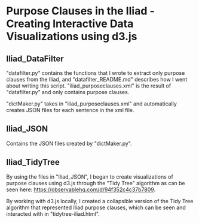 # Purpose Clauses in the Iliad - Creating Interactive Data Visualizations using d3.js

## Iliad_DataFilter
"datafilter.py" contains the functions that I wrote to extract only purpose clauses from the Iliad, and "datafilter_README.md" describes how I went about writing this script. "iliad_purposeclauses.xml" is the result of "datafilter.py" and only contains purpose clauses.

"dictMaker.py" takes in "iliad_purposeclauses.xml" and automatically creates JSON files for each sentence in the xml file. 

## Iliad_JSON
Contains the JSON files created by "dictMaker.py".

## Iliad_TidyTree

By using the files in "Iliad_JSON", I began to create visualizations of purpose clauses using d3.js through the "Tidy Tree" algorithm as can be seen here: https://observablehq.com/d/94f352c4c37b7809.

By working with d3.js locally, I created a collapsible version of the Tidy Tree algorithm that represented Iliad purpose clauses, which can be seen and interacted with in "tidytree-iliad.html".